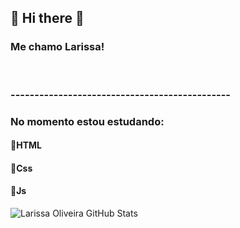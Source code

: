    <h2>🌼 Hi there 🌼</h2>
  
  <h3> Me chamo Larissa! </h3> <br> 
 
 <h3 >----------------------------------------------<h3>
 <h3 >  No momento estou estudando: </h3>
 <h4>  📌HTML </h4>
 <h4>  📌Css </h4>
 <h4>  📌Js </h4>

   ![Larissa Oliveira GitHub Stats](https://github-readme-stats.vercel.app/api?username=lrolivera&show_icons=true&theme=gruvbox)

   
